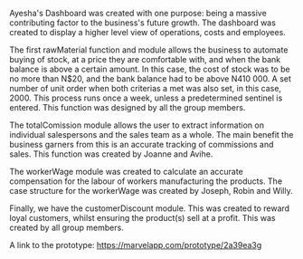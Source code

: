 Ayesha's Dashboard was created with one purpose: being a massive contributing factor to the business's future growth.
The dashboard was created to display a higher level view of operations, costs and employees. 

The first rawMaterial function and module allows the business to automate buying of stock, at a price they are comfortable 
with, and when the bank balance is above a certain amount. In this case, the cost of stock was to be no more than N$20, 
and the bank balance had to be above N410 000. A set number of unit order when both criterias a met was also set, in this
case, 2000. This process runs once a week, unless a predetermined sentinel is entered. This function was designed 
by all the group members.

The totalComission module allows the user to extract information on individual salespersons and the sales team as
a whole. The main benefit the business garners from this is an accurate tracking of commissions and sales. This
function was created by Joanne and Avihe.

The workerWage module was created to calculate an accurate compensation for the labour of workers manufacturing the
products. The case structure for the workerWage was created by Joseph, Robin and Willy.

Finally, we have the customerDiscount module. This was created to reward loyal customers, whilst ensuring the product(s)
sell at a profit. This was created by all group members.

A link to the prototype: https://marvelapp.com/prototype/2a39ea3g



              
   
   
       

















